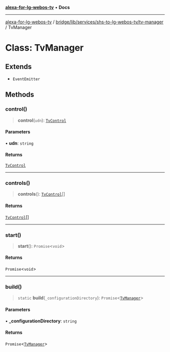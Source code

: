 [**alexa-for-lg-webos-tv**](../../../../../../README.md) • **Docs**

***

[alexa-for-lg-webos-tv](../../../../../../modules.md) / [bridge/lib/services/shs-to-lg-webos-tv/tv-manager](../README.md) / TvManager

# Class: TvManager

## Extends

- `EventEmitter`

## Methods

### control()

> **control**(`udn`): [`TvControl`](../tv-control/classes/TvControl.md)

#### Parameters

• **udn**: `string`

#### Returns

[`TvControl`](../tv-control/classes/TvControl.md)

***

### controls()

> **controls**(): [`TvControl`](../tv-control/classes/TvControl.md)[]

#### Returns

[`TvControl`](../tv-control/classes/TvControl.md)[]

***

### start()

> **start**(): `Promise`\<`void`\>

#### Returns

`Promise`\<`void`\>

***

### build()

> `static` **build**(`_configurationDirectory`): `Promise`\<[`TvManager`](TvManager.md)\>

#### Parameters

• **\_configurationDirectory**: `string`

#### Returns

`Promise`\<[`TvManager`](TvManager.md)\>
